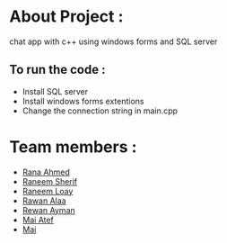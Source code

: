 # About Project :
chat app with c++ using windows forms and SQL server


## To run the code :
- Install SQL server
- Install windows forms extentions
- Change the connection string in main.cpp


# Team members :
- [Rana Ahmed](https://github.com/RanaAhmed2022)
- [Raneem Sherif](https://github.com/Raneeml)
- [Raneem Loay](https://github.com/RaneemLoay)
- [Rawan Alaa](https://github.com/12Rawan) 
- [Rewan Ayman](https://github.com/rewanaa) 
- [Mai Atef](https://github.com/MaiAteff) 
- [Mai ]() 
